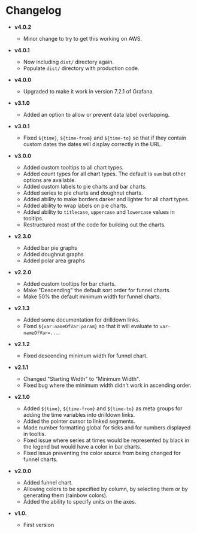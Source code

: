 # Changelog

- **v4.0.2**
  - Minor change to try to get this working on AWS.

- **v4.0.1**
  - Now including `dist/` directory again.
  - Populate `dist/` directory with production code.

- **v4.0.0**
  - Upgraded to make it work in version 7.2.1 of Grafana.

- **v3.1.0**
  - Added an option to allow or prevent data label overlapping.

- **v3.0.1**
  - Fixed `${time}`, `${time-from}` and `${time-to}` so that if they contain custom dates the dates will display correctly in the URL.

- **v3.0.0**
  - Added custom tooltips to all chart types.
  - Added count types for all chart types.  The default is `sum` but other options are available.
  - Added custom labels to pie charts and bar charts.
  - Added series to pie charts and doughnut charts.
  - Added ability to make borders darker and lighter for all chart types.
  - Added ability to wrap labels on pie charts.
  - Added ability to `titlecase`, `uppercase` and `lowercase` values in tooltips.
  - Restructured most of the code for building out the charts.

- **v2.3.0**
  - Added bar pie graphs
  - Added doughnut graphs
  - Added polar area graphs

- **v2.2.0**
  - Added custom tooltips for bar charts.
  - Make "Descending" the default sort order for funnel charts.
  - Make 50% the default minimum width for funnel charts.

- **v2.1.3**
  - Added some documentation for drilldown links.
  - Fixed `${var:nameOfVar:param}` so that it will evaluate to `var-nameOfVar=...`.

- **v2.1.2**
  - Fixed descending minimum width for funnel chart.

- **v2.1.1**
  - Changed "Starting Width" to "Minimum Width".
  - Fixed bug where the minimum width didn't work in ascending order.

- **v2.1.0**
  - Added `${time}`, `${time-from}` and `${time-to}` as meta groups for adding the time variables into drilldown links.
  - Added the pointer cursor to linked segments.
  - Made number formatting global for ticks and for numbers displayed in tooltis.
  - Fixed issue where series at times would be represented by black in the legend but would have a color in bar charts.
  - Fixed issue preventing the color source from being changed for funnel charts.

- **v2.0.0**
  - Added funnel chart.
  - Allowing colors to be specified by column, by selecting them or by generating them (rainbow colors).
  - Added the ability to specify units on the axes.


- **v1.0.**
  - First version

